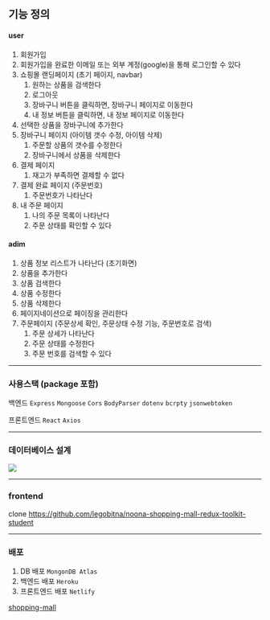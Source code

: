 ## 기능 정의

#### user
1. 회원가입
2. 회원가입을 완료한 이메일 또는 외부 계정(google)을 통해 로그인할 수 있다
3. 쇼핑몰 랜딩페이지 (초기 페이지, navbar)
   1. 원하는 상품을 검색한다
   2. 로그아웃
   3. 장바구니 버튼을 클릭하면, 장바구니 페이지로 이동한다
   4. 내 정보 버튼을 클릭하면, 내 정보 페이지로 이동한다
5. 선택한 상품을 장바구니에 추가한다
6. 장바구니 페이지 (아이템 갯수 수정, 아이템 삭제)
   1. 주문할 상품의 갯수를 수정한다
   2. 장바구니에서 상품을 삭제한다
7. 결제 페이지
   1. 재고가 부족하면 결제할 수 없다
8. 결제 완료 페이지 (주문번호)
   1. 주문번호가 나타난다
9. 내 주문 페이지
   1. 나의 주문 목록이 나타난다
   2. 주문 상태를 확인할 수 있다

#### adim
1. 상품 정보 리스트가 나타난다 (초기화면)
2. 상품을 추가한다
3. 상품 검색한다
4. 상품 수정한다
5. 상품 삭제한다
6. 페이지네이션으로 페이징을 관리한다
7. 주문페이지 (주문상세 확인, 주문상태 수정 기능, 주문번호로 검색)
   1. 주문 상세가 나타난다
   2. 주문 상태를 수정한다
   3. 주문 번호를 검색할 수 있다

---

### 사용스택 (package 포함)

백엔드 `Express` `Mongoose` `Cors` `BodyParser` `dotenv` `bcrpty` `jsonwebtoken`

프론트엔드 `React` `Axios`

---

### 데이터베이스 설계

![](https://files.cdn.thinkific.com/file_uploads/523761/images/b72/b32/b24/1690450706089.jpg)

---

### frontend

clone https://github.com/legobitna/noona-shopping-mall-redux-toolkit-student

---

### 배포

1. DB 배포 `MongonDB Atlas`
2. 백엔드 배포 `Heroku`
3. 프론트엔드 배포 `Netlify`

[shopping-mall](https://tangerine-sfogliatella-fb14d3.netlify.app/)
